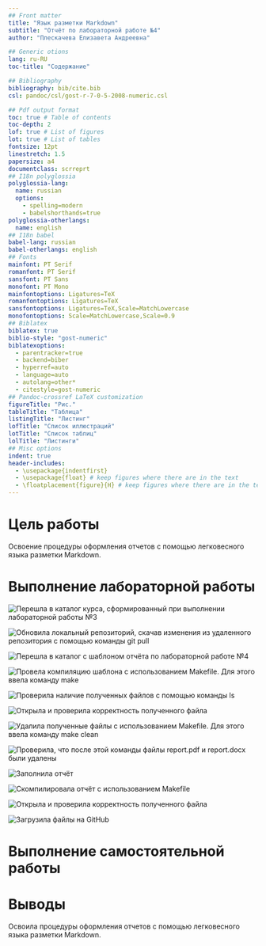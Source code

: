 ```yaml
---
## Front matter
title: "Язык разметки Markdown"
subtitle: "Отчёт по лабораторной работе №4"
author: "Плескачева Елизавета Андреевна"

## Generic otions
lang: ru-RU
toc-title: "Содержание"

## Bibliography
bibliography: bib/cite.bib
csl: pandoc/csl/gost-r-7-0-5-2008-numeric.csl

## Pdf output format
toc: true # Table of contents
toc-depth: 2
lof: true # List of figures
lot: true # List of tables
fontsize: 12pt
linestretch: 1.5
papersize: a4
documentclass: scrreprt
## I18n polyglossia
polyglossia-lang:
  name: russian
  options:
	- spelling=modern
	- babelshorthands=true
polyglossia-otherlangs:
  name: english
## I18n babel
babel-lang: russian
babel-otherlangs: english
## Fonts
mainfont: PT Serif
romanfont: PT Serif
sansfont: PT Sans
monofont: PT Mono
mainfontoptions: Ligatures=TeX
romanfontoptions: Ligatures=TeX
sansfontoptions: Ligatures=TeX,Scale=MatchLowercase
monofontoptions: Scale=MatchLowercase,Scale=0.9
## Biblatex
biblatex: true
biblio-style: "gost-numeric"
biblatexoptions:
  - parentracker=true
  - backend=biber
  - hyperref=auto
  - language=auto
  - autolang=other*
  - citestyle=gost-numeric
## Pandoc-crossref LaTeX customization
figureTitle: "Рис."
tableTitle: "Таблица"
listingTitle: "Листинг"
lofTitle: "Список иллюстраций"
lotTitle: "Список таблиц"
lolTitle: "Листинги"
## Misc options
indent: true
header-includes:
  - \usepackage{indentfirst}
  - \usepackage{float} # keep figures where there are in the text
  - \floatplacement{figure}{H} # keep figures where there are in the text
---
```


# Цель работы

Освоение процедуры оформления отчетов с помощью легковесного языка разметки Markdown.

# Выполнение лабораторной работы

![Перешла в каталог курса, сформированный при выполнении лабораторной работы №3](image/1.png)

![Обновила локальный репозиторий, скачав изменения из удаленного репозитория с помощью команды git pull](image/2.png)

![Перешла в каталог с шаблоном отчёта по лабораторной работе №4](image/3.png)

![Провела компиляцию шаблона с использованием Makefile. Для этого ввела команду make](image/4.png)

![Проверила наличие полученных файлов с помощью команды ls](image/5.png)

![Открыла и проверила корректность полученного файла](image/13.png)

![Удалила полученные файлы с использованием Makefile. Для этого ввела команду make clean](image/6.png)

![Проверила, что после этой команды файлы report.pdf и report.docx были удалены](image/7.png)

![Заполнила отчёт](image/9.png)

![Скомпилировала отчёт с использованием Makefile](image/10.png)

![Открыла и проверила корректность полученного файла](image/12.png)

![Загрузила файлы на GitHub](image/11.png)

# Выполнение самостоятельной работы



# Выводы

Освоила процедуры оформления отчетов с помощью легковесного языка разметки Markdown.

